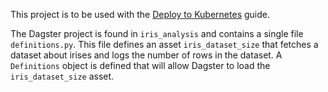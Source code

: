 This project is to be used with the [Deploy to Kubernetes](/todo) guide.

The Dagster project is found in `iris_analysis` and contains a single file `definitions.py`. This file defines an asset `iris_dataset_size` that fetches a dataset about irises and logs the number of rows in the dataset. A `Definitions` object is defined that will allow Dagster to load the `iris_dataset_size` asset.
